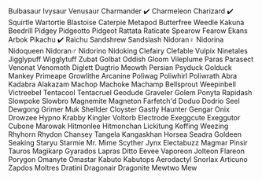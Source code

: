Bulbasaur
Ivysaur
Venusaur
Charmander ✔️
Charmeleon
Charizard ✔️
Squirtle
Wartortle
Blastoise
Caterpie
Metapod
Butterfree
Weedle
Kakuna
Beedrill
Pidgey
Pidgeotto
Pidgeot
Rattata
Raticate
Spearow
Fearow
Ekans
Arbok
Pikachu ✔️
Raichu
Sandshrew
Sandslash
Nidoran♀
Nidorina
Nidoqueen
Nidoran♂
Nidorino
Nidoking
Clefairy
Clefable
Vulpix
Ninetales
Jigglypuff
Wigglytuff
Zubat
Golbat
Oddish
Gloom
Vileplume
Paras
Parasect
Venonat
Venomoth
Diglett
Dugtrio
Meowth
Persian
Psyduck
Golduck
Mankey
Primeape
Growlithe
Arcanine
Poliwag
Poliwhirl
Poliwrath
Abra
Kadabra
Alakazam
Machop
Machoke
Machamp
Bellsprout
Weepinbell
Victreebel
Tentacool
Tentacruel
Geodude
Graveler
Golem
Ponyta
Rapidash
Slowpoke
Slowbro
Magnemite
Magneton
Farfetch'd
Doduo
Dodrio
Seel
Dewgong
Grimer
Muk
Shellder
Cloyster
Gastly
Haunter
Gengar
Onix
Drowzee
Hypno
Krabby
Kingler
Voltorb
Electrode
Exeggcute
Exeggutor
Cubone
Marowak
Hitmonlee
Hitmonchan
Lickitung
Koffing
Weezing
Rhyhorn
Rhydon
Chansey
Tangela
Kangaskhan
Horsea
Seadra
Goldeen
Seaking
Staryu
Starmie
Mr.
Mime
Scyther
Jynx
Electabuzz
Magmar
Pinsir
Tauros
Magikarp
Gyarados
Lapras
Ditto
Eevee
Vaporeon
Jolteon
Flareon
Porygon
Omanyte
Omastar
Kabuto
Kabutops
Aerodactyl
Snorlax
Articuno
Zapdos
Moltres
Dratini
Dragonair
Dragonite
Mewtwo
Mew
